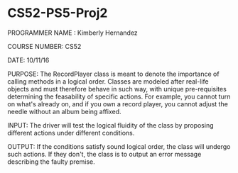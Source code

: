# CS52-PS5-Proj2

PROGRAMMER NAME : Kimberly Hernandez

COURSE NUMBER: CS52

DATE: 10/11/16

PURPOSE: The RecordPlayer class is meant to denote the importance of calling methods in a logical order. Classes are modeled after real-life objects and must therefore behave
		in such way, with unique pre-requisites determining the feasability of specific actions. For example, you cannot turn on what's already on, and if you own a record player,
		you cannot adjust the needle without an album being affixed. 

INPUT: The driver will test the logical fluidity of the class by proposing different actions under different conditions. 

OUTPUT: If the conditions satisfy sound logical order, the class will undergo such actions. If they don't, the class is to output an error message describing the faulty premise. 
